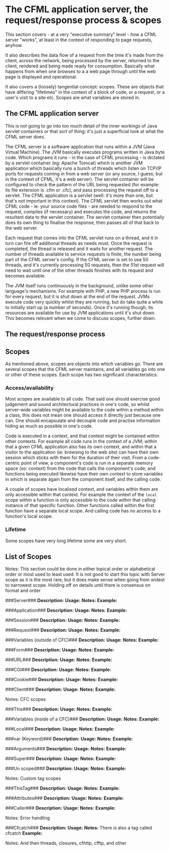 # The CFML application server, the request/response process & scopes #

This section covers - at a very "executive summary" level - how a CFML server "works", at least in the context of responding to page requests, anyhow.

It also describes the data flow of a request from the time it's made from the client, across the network, being processed by the server, returned to the client, rendered and being made ready for consumption. Basically what happens from when one browses to a a web page through until the web page is displayed and operational.

It also covers a (loosely) tangential concept: scopes. These are objects that have differing "lifetimes" in the context of a block of code, or a request, or a user's visit to a site etc. Scopes are what variables are stored in.


## The CFML application server ##

This is not going to go into too much detail of the inner workings of Java servlet containers or that sort of thing: it's just a superficial look at what the CFML server does.

The CFML server is a software application that runs within a JVM (Java Virtual Machine). The JVM basically executes programs written in Java byte code. Which programs it runs - in the case of CFML processing - is dictated by a servlet container (eg: Apache Tomcat) which is another JVM application which basically runs a bunch of threads which listen on TCP/IP ports for requests coming in from a web server (or any source, I guess; but in the context of CFML, it's a web server). The servlet container will be configured to check the pattern of the URL being requested (for example: its file extension is .cfm or .cfc), and pass processing the request off to a servlet. The CFML application is a servlet (well: it's more than one, but that's not important in this context). The CFML servlet then works out what CFML code - ie: your source code files - are needed to respond to the request, compiles (if necessary) and executes the code, and returns the resultant data to the servlet container. The servlet container then potentially does its own thing to finalise the response, then passes all of that back to the web server.

Each request that comes into the CFML servlet runs on a thread, and it in turn can fire off additional threads as needs must. Once the request is completed, the thread is released and it waits for another request. The number of threads available to service requests is finite, the number being part of the CFML server's config. If the CFML server is set to use 50 threads, and it's currently processing 50 requests, then the 51st request will need to wait until one of the other threads finishes with its request and becomes available.

The JVM itself runs continuously in the background, unlike some other language's mechanisms. For example with PHP, a new PHP process is run for every request, but it is shut down at the end of the request. JVMs execute code very quickly whilst they are running, but do take quite a while to initially start up (a number of seconds). Once it's running though, its resources are available for use by JVM applications until it's shut down. This becomes relevant when we come to discuss scopes, further down.



## The request/response process ##


## Scopes ##

As mentioned above, scopes are objects into which variables go. There are several scopes that the CFML server maintains, and all variables go into one or other of these scopes. Each scope has two significant characteristics:


### Access/availability ###

Most scopes are available to all code. That said one should exercise good judgement and sound architectural practices in one's code, so whilst server-wide variables might be available to the code within a method within a class, this does not mean one should access it directly just because one can. One should encapsulate and decouple code and practise information hiding as much as possible in one's code.

Code is executed in a context, and that context might be contained within other contexts. For example all code runs in the context of a JVM; within that a given CFML application also has its own context, and within that a visitor to the application (ie: browsing to the web site) can have their own session which sticks with them for the duration of their visit. From a code-centric point of view, a component's code is run in a separate memory space (so: context) from the code that calls the component's code; and functions being executed likewise have their own context to store variables in which is separate again from the component itself, and the calling code.

A couple of scopes have localised context, and variables within them are only accessible within that context. For example the context of the `local` scope within a function is only accessible to the code within that calling instance of that specific function. Other functions called within the first function have a separate local scope. And calling code has no access to a function's local scope.


### Lifetime ###

Some scopes have very long lifetime some are very short.


## List of Scopes ##

Notes: This section could be done in either topical order or alphabetical order or most used to least used. It is not good to start this topic with Server scope as it is the most rare, but it does make sense when going from widest to narrowest scope. Holding off on details until there is consensus on format and order


###Server###
**Description:**
**Usage:**
**Notes:**
**Example:**

###Application###
**Description:**
**Usage:**
**Notes:**
**Example:**


###Session###
**Description:**
**Usage:**
**Notes:**
**Example:**



###Request###
**Description:**
**Usage:**
**Notes:**
**Example:**


###Variables (outside of CFC)###
**Description:**
**Usage:**
**Notes:**
**Example:**



###Form###
**Description:**
**Usage:**
**Notes:**
**Example:**



###URL###
**Description:**
**Usage:**
**Notes:**
**Example:**



###CGI###
**Description:**
**Usage:**
**Notes:**
**Example:**



###Cookie###
**Description:**
**Usage:**
**Notes:**
**Example:**



###Client###
**Description:**
**Usage:**
**Notes:**
**Example:**



Notes: CFC scopes


###This###
**Description:**
**Usage:**
**Notes:**
**Example:**



###Variables (inside of a CFC)###
**Description:**
**Usage:**
**Notes:**
**Example:**



###Local###
**Description:**
**Usage:**
**Notes:**
**Example:**



###var (Keyword)###
**Description:**
**Usage:**
**Notes:**
**Example:**



###Arguments###
**Description:**
**Usage:**
**Notes:**
**Example:**


###Super###
**Description:**
**Usage:**
**Notes:**
**Example:**




###Un scoped###
**Description:**
**Usage:**
**Notes:**
**Example:**



Notes: Custom tag scopes

###ThisTag###
**Description:**
**Usage:**
**Notes:**
**Example:**



###Attributes###
**Description:**
**Usage:**
**Notes:**
**Example:**


###Caller###
**Description:**
**Usage:**
**Notes:**
**Example:**



Notes: Error handling

###Cfcatch###
**Description:**
**Usage:**
**Notes:** There is also a tag called cfcatch
**Example:**





Notes: And then threads, closures, cfhttp, cfftp, and other






